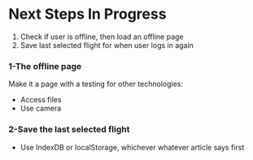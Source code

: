 # Next Steps In Progress

1. Check if user is offline, then load an offline page
2. Save last selected flight for when user logs in again

### 1-The offline page
Make it a page with a testing for other technologies:
- Access files
- Use camera

### 2-Save the last selected flight
- Use IndexDB or localStorage, whichever whatever article says first